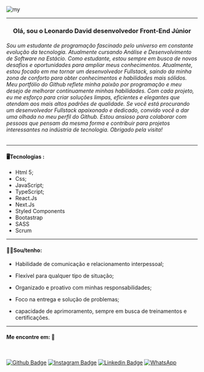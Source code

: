 ![my](https://user-images.githubusercontent.com/104696611/178117839-e49e1295-fb8c-4377-b142-5ec14059d902.gif)

---

<h3 align="center">Olá, sou o Leonardo David desenvolvedor Front-End Júnior</h3>



<h6>Sou um estudante de programação fascinado pelo universo em constante evolução da tecnologia. Atualmente cursando Análise e Desenvolvimento de Software na Estácio. Como estudante, estou sempre em busca de novos desafios e oportunidades para ampliar meus conhecimentos. Atualmente, estou focado em me tornar um desenvolvedor Fullstack, saindo da minha zona de conforto para obter conhecimentos e habilidades mais sólidos. Meu portfólio do Github reflete minha paixão por programação e meu desejo de melhorar continuamente minhas habilidades. Com cada projeto, eu me esforço para criar soluções limpas, eficientes e elegantes que atendam aos mais altos padrões de qualidade. Se você está procurando um desenvolvedor Fullstack apaixonado e dedicado, convido você a dar uma olhada no meu perfil do Github. Estou ansioso para colaborar com pessoas que pensam da mesma forma e contribuir para projetos interessantes na indústria de tecnologia. Obrigado pela visita!</h6>	



---

#### 🖥️Tecnologias :
- Html 5;
- Css;
- JavaScript;
- TypeScript;
- React.Js
- Next.Js
- Styled Components
- Bootastrap
- SASS
- Scrum



---

<h4>👨‍💻Sou/tenho:</h4>

- Habilidade de comunicação e relacionamento interpessoal;

- Flexível para qualquer tipo de situação;

- Organizado e proativo com minhas responsabilidades;

- Foco na entrega e solução de problemas;

- capacidade de aprimoramento, sempre em busca de treinamentos  e certificações.


---

<h4>Me encontre em: 🔗</h4>

​                                                                                            

[![Github Badge](https://img.shields.io/badge/-Facebook-blue?style=for-the-badge&logo=Facebook&logoColor=white&link=https://github.com/leoodaviid)](https://www.facebook.com/Leoodaviid) [![Instagram Badge](https://img.shields.io/badge/-instagram-red?style=for-the-badge&logo=instagram&logoColor=white&link=https://github.com/leoodaviid)](https://instagram.com/leoodaviid?igshid=YmMyMTA2M2Y=)  [![ Linkedin Badge ](https://img.shields.io/badge/-Linkedin-blue?style=for-the-badge&logo=Linkedin&logoColor=white&link=https://github.com/leoodaviid)](https://www.linkedin.com/in/leoodaviid/) [![WhatsApp](https://img.shields.io/badge/WhatsApp-25D366?style=for-the-badge&logo=whatsapp&logoColor=white&link=https://github.com/leoodaviid)](https://wa.me/5588997041704)











